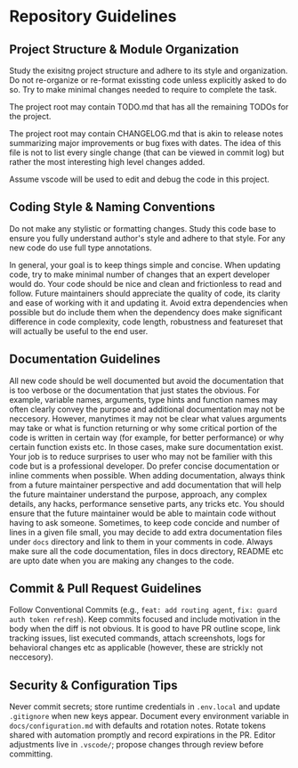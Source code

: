 # Repository Guidelines

## Project Structure & Module Organization

Study the exisitng project structure and adhere to its style and organization. Do not re-organize or re-format exissting code unless explicitly asked to do so. Try to make minimal changes needed to require to complete the task.

The project root may contain TODO.md that has all the remaining TODOs for the project.

The project root may contain CHANGELOG.md that is akin to release notes summarizing major improvements or bug fixes with dates. The idea of this file is not to list every single change (that can be viewed in commit log) but rather the most interesting high level changes added.

Assume vscode will be used to edit and debug the code in this project.

## Coding Style & Naming Conventions

Do not make any stylistic or formatting changes. Study this code base to ensure you fully understand author's style and adhere to that style. For any new code do use full type annotations.

In general, your goal is to keep things simple and concise. When updating code, try to make minimal number of changes that an expert developer would do. Your code should be nice and clean and frictionless to read and follow. Future maintainers should appreciate the quality of code, its clarity and ease of working with it and updating it. Avoid extra dependencies when possible but do include them when the dependency does make significant difference in code complexity, code length, robustness and featureset that will actually be useful to the end user.

## Documentation Guidelines

All new code should be well documented but avoid the documentation that is too verbose or the documentation that just states the obvious. For example, variable names, arguments, type hints and function names may often clearly convey the purpose and additional documentation may not be neccesory. However, manytimes it may not be clear what values arguments may take or what is function returning or why some critical portion of the code is written in certain way (for example, for better performance) or why certain function exists etc. In those cases, make sure documentation exist. Your job is to reduce surprises to user who may not be familier with this code but is a professional developer. Do prefer concise documentation or inline comments when possible. When adding documentation, always think from a future maintainer perspective and add documentation that will help the future maintainer understand the purpose, approach, any complex details, any hacks, performance sensetive parts, any tricks etc. You should ensure that the future maintainer would be able to maintain code without having to ask someone. Sometimes, to keep code concide and number of lines in a given file small, you may decide to add extra documentation files under `docs` directory and link to them in your comments in code. Always make sure all the code documentation, files in docs directory, README etc are upto date when you are making any changes to the code.

## Commit & Pull Request Guidelines

Follow Conventional Commits (e.g., `feat: add routing agent`, `fix: guard auth token refresh`). Keep commits focused and include motivation in the body when the diff is not obvious. It is good to have PR outline scope, link tracking issues, list executed commands, attach screenshots, logs for behavioral changes etc as applicable (however, these are strickly not neccesory).

## Security & Configuration Tips

Never commit secrets; store runtime credentials in `.env.local` and update `.gitignore` when new keys appear. Document every environment variable in `docs/configuration.md` with defaults and rotation notes. Rotate tokens shared with automation promptly and record expirations in the PR. Editor adjustments live in `.vscode/`; propose changes through review before committing.
